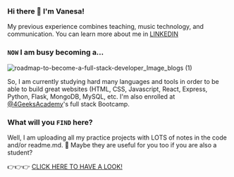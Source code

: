 ### Hi there 👋 I'm Vanesa!

My previous experience combines teaching, music technology, and communication. You can learn more about me in [LINKEDIN](https://www.linkedin.com/in/vanesajuarezparis/) 

### `NOW` I am busy becoming a...

![roadmap-to-become-a-full-stack-developer_Image_blogs (1)](https://github.com/vanesascode/vanesascode/assets/131259155/bf746aa5-4ef0-4dbd-8a96-86db3019db8c)

So, I am currently studying hard many languages and tools in order to be able to build great websites (HTML, CSS, Javascript, React, Express, Python, Flask, MongoDB, MySQL, etc. I'm also enrolled at [@4GeeksAcademy](https://github.com/4GeeksAcademy)'s full stack Bootcamp. 

### What will you `FIND` here?

Well, I am uploading all my practice projects with LOTS of notes in the code and/or readme.md. 🤔 Maybe they are useful for you too if you are also a student? 

👉👉👉 [CLICK HERE TO HAVE A LOOK!](https://github.com/vanesascode?tab=repositories) 


 
